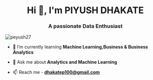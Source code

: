 <h1 align="center">Hi 👋, I'm PIYUSH DHAKATE</h1>
<h3 align="center">A passionate Data Enthusiast</h3>

<p align="left"> <img src="https://komarev.com/ghpvc/?username=peyush27&label=Profile%20views&color=0e75b6&style=flat" alt="peyush27" /> </p>

- 🌱 I’m currently learning **Machine Learning,Business & Business Analytics**

- 💬 Ask me about **Analytics and Machine Learning**

- 📫 Reach me - **dhakatep100@gmail.com**


